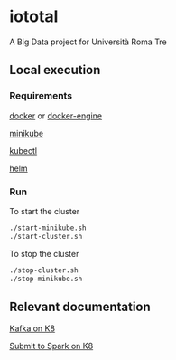 # iototal
A Big Data project for Università Roma Tre

## Local execution

### Requirements
[docker](https://docs.docker.com/get-started/get-docker/) or [docker-engine](https://docs.docker.com/get-started/get-docker/)

[minikube](https://minikube.sigs.k8s.io/docs/start/)

[kubectl](https://kubernetes.io/docs/tasks/tools/)

[helm](https://helm.sh/docs/intro/install/)

### Run
To start the cluster
```bash
./start-minikube.sh
./start-cluster.sh
```

To stop the cluster
```bash
./stop-cluster.sh
./stop-minikube.sh
```

## Relevant documentation
[Kafka on K8](https://learnk8s.io/kafka-ha-kubernetes)

[Submit to Spark on K8](https://apache-spark-on-k8s.github.io/userdocs/running-on-kubernetes.html)
